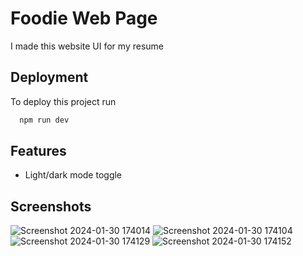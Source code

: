 
# Foodie Web Page

I made this website UI for my resume


## Deployment

To deploy this project run

```bash
  npm run dev
```

## Features

- Light/dark mode toggle

## Screenshots

![Screenshot 2024-01-30 174014](https://github.com/SheikhSameer000/Foodie/assets/146000453/ac56c676-16d7-4661-8756-d859bd7f5545)
![Screenshot 2024-01-30 174104](https://github.com/SheikhSameer000/Foodie/assets/146000453/f63ea74f-fc71-4a5e-8661-0be1caeb6c9b)
![Screenshot 2024-01-30 174129](https://github.com/SheikhSameer000/Foodie/assets/146000453/eca064ba-9369-4a98-9fef-1e9b8880d321)
![Screenshot 2024-01-30 174152](https://github.com/SheikhSameer000/Foodie/assets/146000453/7c6e1635-e889-499e-933b-9be8070323d4)




